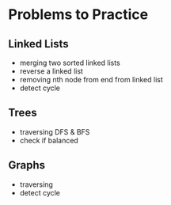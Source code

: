 # Problems to Practice

## Linked Lists

- merging two sorted linked lists
- reverse a linked list
- removing nth node from end from linked list
- detect cycle

## Trees

- traversing DFS & BFS
- check if balanced

## Graphs

- traversing
- detect cycle
